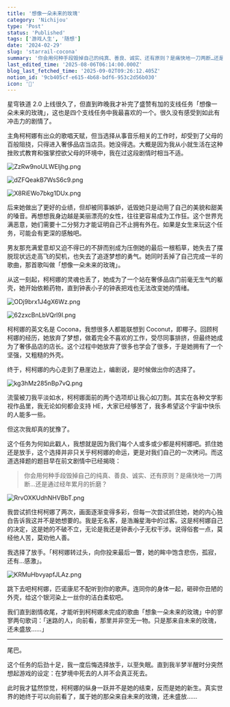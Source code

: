```yaml
---
title: '想像一朵未来的玫瑰'
category: 'Nichijou'
type: 'Post'
status: 'Published'
tags: ['游戏人生', '随想']
date: '2024-02-29'
slug: 'starrail-cocona'
summary: '你会用何种手段毁掉自己的纯真、善良、诚实、还有原则？是痛快地一刀两断…还是通过经年累月的折磨？'
last_edited_time: '2025-08-06T06:14:00.000Z'
blog_last_fetched_time: '2025-09-02T09:26:12.405Z'
notion_id: '9cb405cf-e615-4b68-bdf6-953c2d56b030'
icon: '🥥'
---
```


星穹铁道 2.0 上线很久了，但直到昨晚我才补完了盛赞有加的支线任务「想像一朵未来的玫瑰」，这也是四个支线任务中我最喜欢的一个。很久没有感受到如此有冲击力的剧情了。

主角柯柯娜有出众的歌唱天赋，但当选择从事音乐相关的工作时，却受到了父母的百般阻挠，只得进入奢侈品店当店员。她没得选。大概是因为我从小就生活在这种挫败式教育和强掌控欲父母的环境中，我在过这段剧情时相当不适。

![ZzRw9noULWEljhg.png](https://cdn.sa.net/2024/03/15/ZzRw9noULWEljhg.png)

![dZFQeakB7WsS6c9.png](https://cdn.sa.net/2024/03/15/dZFQeakB7WsS6c9.png)

![X8RiEWo7bkg1DUx.png](https://cdn.sa.net/2024/03/15/X8RiEWo7bkg1DUx.png)

后来她做出了更好的业绩，但却被同事嫉妒，诋毁她只是动用了自己的美貌和甜美的嗓音。再想想我身边越是美丽漂亮的女性，往往更容易成为工作狂。这个世界充满恶意，她们需要十二分努力才能证明自己不止拥有外在。如果是女生来玩这个任务，可能会有更深的感触吧。

男友那充满爱意却又迫不得已的不辞而别成为压倒她的最后一根稻草，她失去了摆脱现状远走高飞的契机，也失去了追逐梦想的勇气。她同时丢掉了自己完成一半的歌曲，那首歌叫做「想像一朵未来的玫瑰」。

从这一刻起，柯柯娜的灵魂也丢了，她成为了一个站在奢侈品店门前毫无生气的躯壳，她开始依赖药物，直到钟表小子的钟表把戏也无法改变她的情绪。

![ODj9brx1J4gX6Wz.png](https://cdn.sa.net/2024/03/15/ODj9brx1J4gX6Wz.png)

![62zxcBnLbVQrl9I.png](https://cdn.sa.net/2024/03/15/62zxcBnLbVQrl9I.png)

柯柯娜的英文名是 Cocona，我想很多人都能联想到 Coconut，即椰子。回顾柯柯娜的经历，她放弃了梦想，做着完全不喜欢的工作，受尽同事排挤，但最终她成为了奢侈品店的店长。这个过程中她放弃了很多也学会了很多，于是她拥有了一个坚强，又粗糙的外壳。

终于，柯柯娜的内心走到了悬崖边上，编剧说，是时候做出你的选择了。

![kg3hMz285nBp7vQ.png](https://cdn.sa.net/2024/03/19/kg3hMz285nBp7vQ.png)

流萤被刀我平淡如水，柯柯娜面前的两个选项却让我心如刀割。其实在各种文学影视作品里，我无论如何都会支持 HE，大家已经够苦了，我多希望这个宇宙中快乐的人能多一些。

但这次我却真的犹豫了。

这个任务为何如此戳人，我想就是因为我们每个人或多或少都是柯柯娜吧。抓住她还是放手，这个选择并非只关乎柯柯娜的命运，更是对我们自己的一次拷问。而这道选择题的题目早在前文剧情中已经揭晓：

> 你会用何种手段毁掉自己的纯真、善良、诚实、还有原则？是痛快地一刀两断…还是通过经年累月的折磨？

![RrvOXKUdhNHVBbT.png](https://cdn.sa.net/2024/03/15/RrvOXKUdhNHVBbT.png)

我尝试抓住柯柯娜了两次，画面逐渐变得多彩，但每一次尝试抓住她，她的内心独白告诉我这并不是她想要的。我是无名客，是浩瀚星海中的过客。这是柯柯娜自己的决定，这是她的不破不立，无论是我还是钟表小子无权干涉。说得俗套一点，莫经他人苦，莫劝他人善。

我选择了放手。「柯柯娜转过头，向你投来最后一瞥，她的眸中饱含悲伤，孤寂，还有...感激」。

![KRMuHbvyapfJLAz.png](https://cdn.sa.net/2024/03/15/KRMuHbvyapfJLAz.png)

跳下去吧柯柯娜，匹诺康尼不配听到你的歌声。连同你的身体一起，砸碎你丑陋的外壳，给这个银河染上一丝你的洁白柔软吧。

我们直到剧情收尾，才能听到柯柯娜未完成的歌曲「想象一朵未来的玫瑰」中的寥寥两句歌词：「迷路的人，向前看，那里并非空无一物。只是那来自未来的玫瑰，还未盛放……」

---

尾巴。

这个任务的后劲十足，我一度后悔选择放手，以至失眠。直到我半梦半醒时分突然想起游戏的设定：在梦境中死去的人并不会真正死去。

此时我才猛然惊觉，柯柯娜的纵身一跃并不是她的结束，反而是她的新生。真实世界的她终于可以向前看了，属于她的那朵来自未来的玫瑰，还未盛放……
